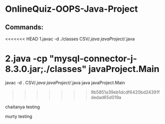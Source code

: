 # OnlineQuiz-OOPS-Java-Project

## Commands:
<<<<<<< HEAD
1.javac -d ./classes CSV/*.java javaProject/*.java

2.java -cp "mysql-connector-j-8.3.0.jar;./classes" javaProject.Main   
=======
javac -d . CSV/*.java javaProject/*.java
java javaProject.Main
>>>>>>> 9b5851a39eb1dcdf6420bd24391fdedad65d019a

chaitanya testing

murty testing
